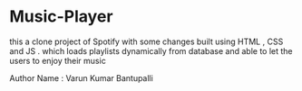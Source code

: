 # Music-Player
this a clone project of Spotify with some changes built using HTML , CSS and JS . which loads playlists dynamically  from  database and able to let the users to  enjoy their music


Author Name : Varun Kumar Bantupalli
